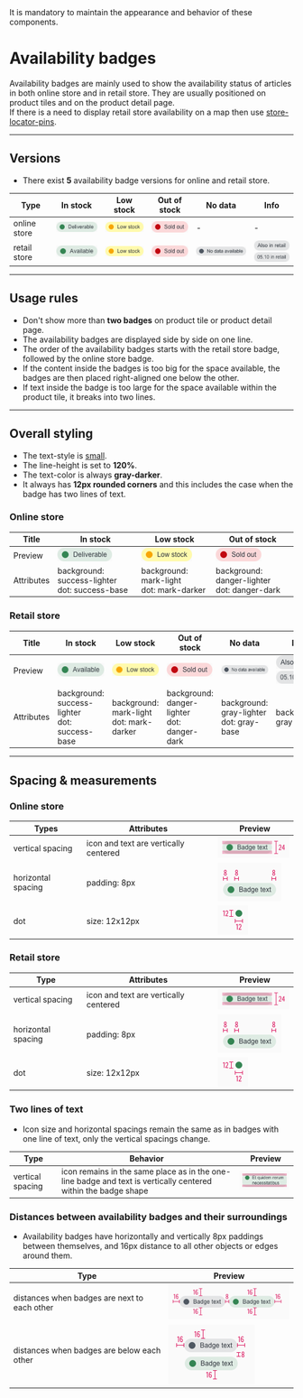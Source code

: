 <AlertWarning alertHeadline="Not modifiable">
It is mandatory to maintain the appearance and behavior of these components.
</AlertWarning>

# Availability badges

Availability badges are mainly used to show the availability status of articles in both online store and in retail store.
They are usually positioned on product tiles and on the product detail page.<br>
If there is a need to display retail store availability on a map then use [store-locator-pins](https://www.cake.schwarz/Lidl/Web/Design/General/Icon/Icon.html#store-locator-pin).

---

## Versions

- There exist **5** availability badge versions for online and retail store.

Type | In stock | Low stock | Out of stock | No data | Info
---------|----------|---------|---------|---------|---------
 online store | ![in stock](assets/versions/online-deliverable@1x.png) | ![low stock](assets/versions/online-low-stock@1x.png) | ![out of stock](assets/versions/online-out-of-stock@1x.png) | - | -
 retail store | ![in stock](assets/versions/retail-available@1x.png) | ![low stock](assets/versions/retail-low-stock@1x.png) | ![out of stock](assets/versions/retail-out-of-stock@1x.png) | ![no data available](assets/versions/no-data-available@1x.png) | ![also in retail](assets/versions/retail-also-in-retail@1x.png) <br> ![from date in retail](assets/versions/retail-dd-mm-retail@1x.png)

---

## Usage rules

- Don't show more than **two badges** on product tile or product detail page.
- The availability badges are displayed side by side on one line.
- The order of the availability badges starts with the retail store badge, followed by the online store badge.
- If the content inside the badges is too big for the space available, the badges are then placed right-aligned one below the other.
- If text inside the badge is too large for the space available within the product tile, it breaks into two lines.

---

## Overall styling

- The text-style is [small](../../General/Typography/Typography.md#small).
- The line-height is set to **120%**.
- The text-color is always **gray-darker**.
- It always has **12px rounded corners** and this includes the case when the badge has two lines of text.

### Online store

Title | In stock | Low stock | Out of stock 
---------|----------|---------|---------
 Preview | ![in stock](assets/versions/online-deliverable@1x.png) | ![low stock](assets/versions/online-low-stock@1x.png) | ![out of stock](assets/versions/online-out-of-stock@1x.png) 
 Attributes | background: success-lighter <br> dot: success-base | background: mark-light <br> dot: mark-darker | background: danger-lighter <br> dot: danger-dark 

### Retail store

 Title | In stock | Low stock | Out of stock | No data | Info
---------|----------|---------|---------|---------|---------
Preview | ![in stock](assets/versions/retail-available@1x.png) | ![low stock](assets/versions/retail-low-stock@1x.png) | ![out of stock](assets/versions/retail-out-of-stock@1x.png) | ![no data available](assets/versions/no-data-available@1x.png) | ![also in retail](assets/versions/retail-also-in-retail@1x.png) <br> ![also in retail](assets/versions/retail-dd-mm-retail@1x.png)
 Attributes | background: success-lighter <br> dot: success-base | background: mark-light <br> dot: mark-darker| background: danger-lighter <br> dot: danger-dark | background: gray-lighter <br> dot: gray-base | background: gray-lighter

---

## Spacing & measurements

### Online store

| Types | Attributes | Preview |
|---|---|---|
| vertical spacing | icon and text are vertically centered | ![vertical-spacing](assets/spacings/online-vertical-MD-XS@1x.png) |
| horizontal spacing | padding: 8px | ![horizontal-spacing](assets/spacings/online-horizontal-MD-XS@1x.png) |
| dot| size: 12x12px | ![horizontal-spacing](assets/dot-size@1x.png) |

### Retail store

| Type | Attributes | Preview |
|---|---|---|
| vertical spacing | icon and text are vertically centered | ![vertical-spacing](assets/spacings/retail-vertical-MD-XS@1x.png) |
| horizontal spacing | padding: 8px | ![horizontal-spacing](assets/spacings/retail-horizontal-MD-XS@1x.png) |
|dot | size: 12x12px | ![horizontal-spacing](assets/dot-size@1x.png) |

### Two lines of text

- Icon size and horizontal spacings remain the same as in badges with one line of text, only the vertical spacings change.

| Type | Behavior | Preview |
|---|---|---|
| vertical spacing | icon remains in the same place as in the one-line badge and text is vertically centered within the badge shape | ![vertical-spacing](assets/two-lines-MD-XS@1x.png) |

### Distances between availability badges and their surroundings

- Availability badges have horizontally and vertically 8px paddings between themselves, and 16px distance to all other objects or edges around them.

Type | Preview |
---------|----------|
 distances when badges are next to each other | ![distances-horizontal](assets/distances-horizontal@1x.png)
 distances when badges are below each other | ![distances-vertical](assets/distances-vertical@1x.png)
